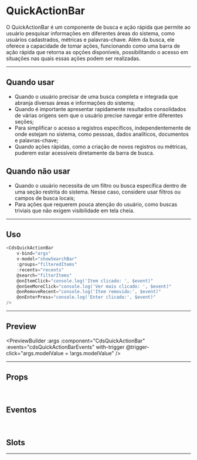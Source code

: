 # QuickActionBar

O QuickActionBar é um componente de busca e ação rápida que permite ao usuário pesquisar informações em diferentes áreas do sistema, como usuários cadastrados, métricas e palavras-chave. Além da busca, ele oferece a capacidade de tomar ações, funcionando como uma barra de ação rápida que retorna as opções disponíveis, possibilitando o acesso em situações nas quais essas ações podem ser realizadas.

---

## Quando usar

- Quando o usuário precisar de uma busca completa e integrada que abranja diversas áreas e informações do sistema;
- Quando é importante apresentar rapidamente resultados consolidados de várias origens sem que o usuário precise navegar entre diferentes seções;
- Para simplificar o acesso a registros específicos, independentemente de onde estejam no sistema, como pessoas, dados analíticos, documentos e palavras-chave;
- Quando ações rápidas, como a criação de novos registros ou métricas, puderem estar acessíveis diretamente da barra de busca.

## Quando não usar

- Quando o usuário necessita de um filtro ou busca específica dentro de uma seção restrita do sistema. Nesse caso, considere usar filtros ou campos de busca locais;
- Para ações que requerem pouca atenção do usuário, como buscas triviais que não exigem visibilidade em tela cheia.

---

## Uso

```js
<CdsQuickActionBar
	v-bind="args"
	v-model="showSearchBar"
	:groups="filteredItems"
	:recents="recents"
	@search="filterItems"
	@onItemClick="console.log('Item clicado: ', $event)"
	@onSeeMoreClick="console.log('Ver mais clicado: ', $event)"
	@onRemoveRecent="console.log('Item removido:', $event)"
	@onEnterPress="console.log('Enter clicado:', $event)"
/>
```

---

## Preview

<PreviewBuilder
	:args
	:component="CdsQuickActionBar"
	:events="cdsQuickActionBarEvents"
	with-trigger
	@trigger-click="args.modelValue = !args.modelValue"
/>

---

## Props

<APITable
	name="CdsQuickActionBar"
	section="props"
/>
<br>

## Eventos

<APITable
	name="CdsQuickActionBar"
	section="events"
/>
<br>

## Slots

<APITable
	name="CdsQuickActionBar"
	section="slots"
/>

---

<script setup>
import { ref } from 'vue';
import CdsQuickActionBar from '@/components/QuickActionBar.vue';

const recents = [
	{
		title: 'Carla Santana',
		cpf: '22233344405',
	},
	{
		title: 'Carlota Oliveira',
	},
	{
		title: 'Rodrigo Barboza',
	},
	{
		title: 'Lucas Barbosa',
		cpf: '22233344405',
	},
	{
		title: 'Greg Uesley Silver',
		cpf: '22233344405',
	},
	{
		title: 'coração',
	},
];

const groups = [
	{
		category: 'Gestantes',
		results: [
			{
				title: 'Carla Santana',
				cpf: '22233344405',
				cns: '900098367891993'
			},
			{
				title: 'Carliane Ferreira',
				cpf: '22233344405',
				cns: '900098367891993'
			},
			{
				title: 'Fernanda Cardoso da Fonseca',
				cpf: '22233344405',
				cns: '900098367891993'
			},
			{
				title: 'Rafael Assunção',
				cpf: '22233344405',
				cns: '900098367891993'
			},
			{
				title: 'Alzira Monte',
				cpf: '22233344405',
				cns: '900098367891993'
			},
			{
				title: 'Antônio de Almeida Castro Silva',
				cpf: '22233344405',
				cns: '900098367891993'
			},
			{
				title: 'Marcela da Cunha',
				cpf: '22233344405',
				cns: '900098367891993'
			},
			{
				title: 'Euclides do Amaral',
				cpf: '22233344405',
				cns: '900098367891993'
			},
			{
				title: 'Constantino Xavier',
				cpf: '22233344405',
				cns: '900098367891993'
			},
		]
	},
	{
		category: 'Métricas',
		results: [
			{
				title: 'Nº de pessoas',
				num: 398,
			},
			{
				title: 'Nº de crianças',
				num: 398,
			},
			{
				title: 'Nº de cachorros',
				num: 3,
			},
			{
				title: 'Nº de gatos',
				num: 0,
			},
			{
				title: 'Média de pessoas',
				num: 398,
			},
			{
				title: 'Moda de animais por residência',
				num: 398,
			},
			{
				title: 'Moda de sertanejo',
				num: 400,
			},
			{
				title: 'Máximo de pessoas em uma residência',
				num: 400,
			},
			{
				title: 'Máximo de pessoas em um bairro',
				num: 400,
			},
			{
				title: 'Máximo de pessoas em uma cidade',
				num: 400,
			},
		]
	},
];


const args = ref({
	recents,
	groups,
});

const cdsQuickActionBarEvents = [
	'update:modelValue',
	'search',
	'onItemClick',
	'onSeeMoreClick',
	'close',
	'onRemoveRecent',
	'onEnterPress'
];
</script>
